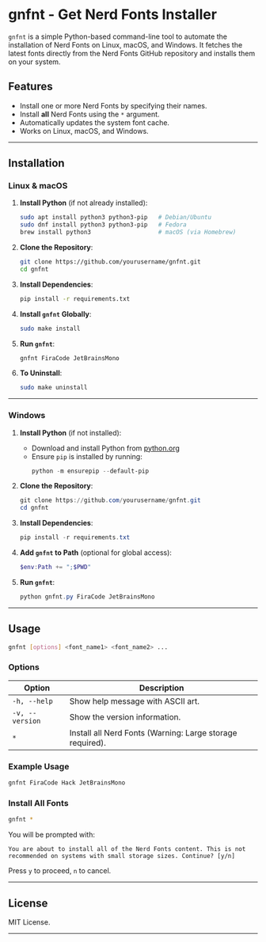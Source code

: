 # gnfnt - Get Nerd Fonts Installer

`gnfnt` is a simple Python-based command-line tool to automate the installation of Nerd Fonts on Linux, macOS, and Windows. It fetches the latest fonts directly from the Nerd Fonts GitHub repository and installs them on your system.

## Features
- Install one or more Nerd Fonts by specifying their names.
- Install **all** Nerd Fonts using the `*` argument.
- Automatically updates the system font cache.
- Works on Linux, macOS, and Windows.

---

## Installation

### **Linux & macOS**
1. **Install Python** (if not already installed):
   ```bash
   sudo apt install python3 python3-pip   # Debian/Ubuntu
   sudo dnf install python3 python3-pip   # Fedora
   brew install python3                   # macOS (via Homebrew)
   ```

2. **Clone the Repository**:
   ```bash
   git clone https://github.com/yourusername/gnfnt.git
   cd gnfnt
   ```

3. **Install Dependencies**:
   ```bash
   pip install -r requirements.txt
   ```

4. **Install `gnfnt` Globally**:
   ```bash
   sudo make install
   ```

5. **Run `gnfnt`**:
   ```bash
   gnfnt FiraCode JetBrainsMono
   ```

6. **To Uninstall**:
   ```bash
   sudo make uninstall
   ```

---

### **Windows**
1. **Install Python** (if not installed):
   - Download and install Python from [python.org](https://www.python.org/downloads/)
   - Ensure `pip` is installed by running:
     ```powershell
     python -m ensurepip --default-pip
     ```

2. **Clone the Repository**:
   ```powershell
   git clone https://github.com/yourusername/gnfnt.git
   cd gnfnt
   ```

3. **Install Dependencies**:
   ```powershell
   pip install -r requirements.txt
   ```

4. **Add `gnfnt` to Path** (optional for global access):
   ```powershell
   $env:Path += ";$PWD"
   ```

5. **Run `gnfnt`**:
   ```powershell
   python gnfnt.py FiraCode JetBrainsMono
   ```

---

## **Usage**
```bash
gnfnt [options] <font_name1> <font_name2> ...
```

### **Options**
| Option          | Description |
|---------------|-------------|
| `-h, --help`  | Show help message with ASCII art. |
| `-v, --version`  | Show the version information. |
| `*`  | Install all Nerd Fonts (Warning: Large storage required). |

### **Example Usage**
```bash
gnfnt FiraCode Hack JetBrainsMono
```

### **Install All Fonts**
```bash
gnfnt *
```
You will be prompted with:
```
You are about to install all of the Nerd Fonts content. This is not recommended on systems with small storage sizes. Continue? [y/n]
```
Press `y` to proceed, `n` to cancel.

---

## **License**
MIT License.

---
